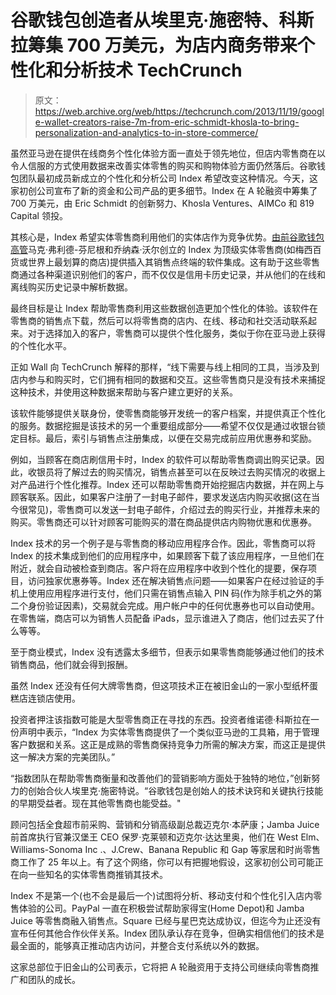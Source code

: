 # 谷歌钱包创造者从埃里克·施密特、科斯拉筹集 700 万美元，为店内商务带来个性化和分析技术 TechCrunch

> 原文：<https://web.archive.org/web/https://techcrunch.com/2013/11/19/google-wallet-creators-raise-7m-from-eric-schmidt-khosla-to-bring-personalization-and-analytics-to-in-store-commerce/>

虽然亚马逊在提供在线商务个性化体验方面一直处于领先地位，但店内零售商在以令人信服的方式使用数据来改善实体零售的购买和购物体验方面仍然落后。谷歌钱包团队最初成员新成立的个性化和分析公司 Index 希望改变这种情况。今天，这家初创公司宣布了新的资金和公司产品的更多细节。Index 在 A 轮融资中筹集了 700 万美元，由 Eric Schmidt 的创新努力、Khosla Ventures、AIMCo 和 819 Capital 领投。

其核心是，Index 希望实体零售商利用他们的实体店作为竞争优势。[由前谷歌钱包高管](https://web.archive.org/web/20230129064909/https://techcrunch.com/2013/01/10/index-google-wallet/)马克·弗利德-芬尼根和乔纳森·沃尔创立的 Index 为顶级实体零售商(如梅西百货或世界上最划算的商店)提供插入其销售点终端的软件集成。这有助于这些零售商通过各种渠道识别他们的客户，而不仅仅是信用卡历史记录，并从他们的在线和离线购买历史记录中解析数据。

最终目标是让 Index 帮助零售商利用这些数据创造更加个性化的体验。该软件在零售商的销售点下载，然后可以将零售商的店内、在线、移动和社交活动联系起来。对于选择加入的客户，零售商可以提供个性化服务，类似于你在亚马逊上获得的个性化水平。

正如 Wall 向 TechCrunch 解释的那样，“线下需要与线上相同的工具，当涉及到店内参与和购买时，它们拥有相同的数据和交互。这些零售商只是没有技术来捕捉这种技术，并使用这种数据来帮助与客户建立更好的关系。

该软件能够提供关联身份，使零售商能够开发统一的客户档案，并提供真正个性化的服务。数据挖掘是该技术的另一个重要组成部分——希望不仅仅是通过收银台锁定目标。最后，索引与销售点注册集成，以便在交易完成前应用优惠券和奖励。

例如，当顾客在商店刷信用卡时，Index 的软件可以帮助零售商调出购买记录。因此，收银员将了解过去的购买情况，销售点甚至可以在反映过去购买情况的收据上对产品进行个性化推荐。Index 还可以帮助零售商开始挖掘店内数据，并在网上与顾客联系。因此，如果客户注册了一封电子邮件，要求发送店内购买收据(这在当今很常见)，零售商可以发送一封电子邮件，介绍过去的购买行业，并推荐未来的购买。零售商还可以针对顾客可能购买的潜在商品提供店内购物优惠和优惠券。

Index 技术的另一个例子是与零售商的移动应用程序合作。因此，零售商可以将 Index 的技术集成到他们的应用程序中，如果顾客下载了该应用程序，一旦他们在附近，就会自动被检查到商店。客户将在应用程序中收到个性化的提要，保存项目，访问独家优惠券等。Index 还在解决销售点问题——如果客户在经过验证的手机上使用应用程序进行支付，他们只需在销售点输入 PIN 码(作为除手机之外的第二个身份验证因素)，交易就会完成。用户帐户中的任何优惠券也可以自动使用。在零售端，商店可以为销售人员配备 iPads，显示谁进入了商店，他们过去买了什么等等。

至于商业模式，Index 没有透露太多细节，但表示如果零售商能够通过他们的技术销售商品，他们就会得到报酬。

虽然 Index 还没有任何大牌零售商，但这项技术正在被旧金山的一家小型纸杯蛋糕店连锁店使用。

投资者押注该指数可能是大型零售商正在寻找的东西。投资者维诺德·科斯拉在一份声明中表示，“Index 为实体零售商提供了一个类似亚马逊的工具箱，用于管理客户数据和关系。这正是成熟的零售商保持竞争力所需的解决方案，而这正是提供这一解决方案的完美团队。”

“指数团队在帮助零售商衡量和改善他们的营销影响方面处于独特的地位，”创新努力的创始合伙人埃里克·施密特说。“谷歌钱包是创始人的技术诀窍和关键执行技能的早期受益者。现在其他零售商也能受益。"

顾问包括全食超市前采购、营销和分销高级副总裁迈克尔·本萨康；Jamba Juice 前首席执行官兼汉堡王 CEO 保罗·克莱顿和迈克尔·达达里奥，他们在 West Elm、Williams-Sonoma Inc .、J.Crew、Banana Republic 和 Gap 等家居和时尚零售商工作了 25 年以上。有了这个网络，你可以有把握地假设，这家初创公司可能正在向一些知名的实体零售商推销其技术。

Index 不是第一个(也不会是最后一个)试图将分析、移动支付和个性化引入店内零售体验的公司。PayPal 一直在积极尝试帮助家得宝(Home Depot)和 Jamba Juice 等零售商融入销售点。Square 已经与星巴克达成协议，但迄今为止还没有宣布任何其他合作伙伴关系。Index 团队承认存在竞争，但确实相信他们的技术是最全面的，能够真正推动店内访问，并整合支付系统以外的数据。

这家总部位于旧金山的公司表示，它将把 A 轮融资用于支持公司继续向零售商推广和团队的成长。